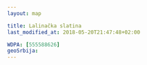 ```yaml
---
layout: map

title: Lalinačka slatina
last_modified_at: 2018-05-20T21:47:48+02:00

WDPA: [555588626]
geoSrbija:
---
```

